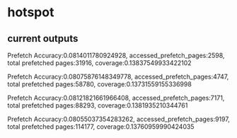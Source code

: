 # hotspot
## current outputs

Prefetch Accuracy:0.0814011780924928, accessed_prefetch_pages:2598, total prefetched pages:31916, coverage:0.13837549933422102

Prefetch Accuracy:0.08075876148349778, accessed_prefetch_pages:4747, total prefetched pages:58780, coverage:0.13731559155336998

Prefetch Accuracy:0.08121821661966408, accessed_prefetch_pages:7171, total prefetched pages:88293, coverage:0.1381935210344761

Prefetch Accuracy:0.08055037354283262, accessed_prefetch_pages:9197, total prefetched pages:114177, coverage:0.13760959990424035